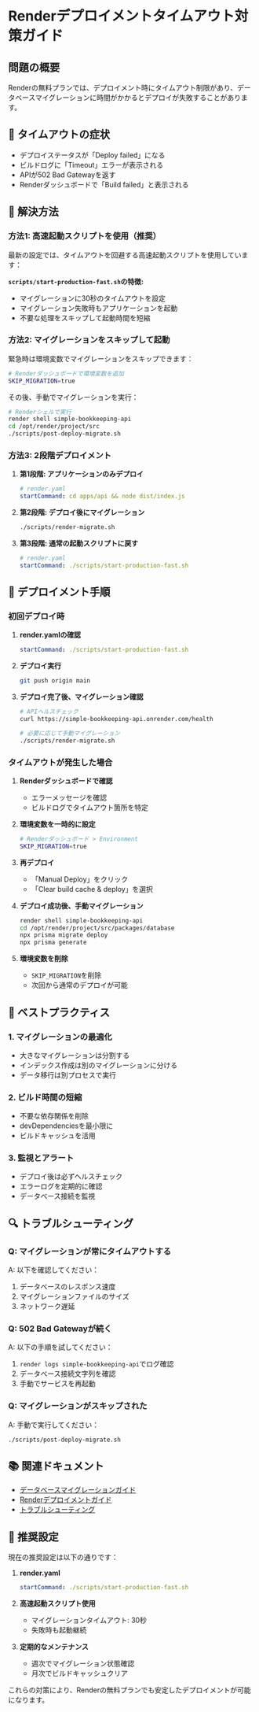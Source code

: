 # Renderデプロイメントタイムアウト対策ガイド

## 問題の概要

Renderの無料プランでは、デプロイメント時にタイムアウト制限があり、データベースマイグレーションに時間がかかるとデプロイが失敗することがあります。

## 🚨 タイムアウトの症状

- デプロイステータスが「Deploy failed」になる
- ビルドログに「Timeout」エラーが表示される
- APIが502 Bad Gatewayを返す
- Renderダッシュボードで「Build failed」と表示される

## 🔧 解決方法

### 方法1: 高速起動スクリプトを使用（推奨）

最新の設定では、タイムアウトを回避する高速起動スクリプトを使用しています：

**`scripts/start-production-fast.sh`の特徴:**

- マイグレーションに30秒のタイムアウトを設定
- マイグレーション失敗時もアプリケーションを起動
- 不要な処理をスキップして起動時間を短縮

### 方法2: マイグレーションをスキップして起動

緊急時は環境変数でマイグレーションをスキップできます：

```bash
# Renderダッシュボードで環境変数を追加
SKIP_MIGRATION=true
```

その後、手動でマイグレーションを実行：

```bash
# Renderシェルで実行
render shell simple-bookkeeping-api
cd /opt/render/project/src
./scripts/post-deploy-migrate.sh
```

### 方法3: 2段階デプロイメント

1. **第1段階: アプリケーションのみデプロイ**

   ```yaml
   # render.yaml
   startCommand: cd apps/api && node dist/index.js
   ```

2. **第2段階: デプロイ後にマイグレーション**

   ```bash
   ./scripts/render-migrate.sh
   ```

3. **第3段階: 通常の起動スクリプトに戻す**
   ```yaml
   # render.yaml
   startCommand: ./scripts/start-production-fast.sh
   ```

## 📝 デプロイメント手順

### 初回デプロイ時

1. **render.yamlの確認**

   ```yaml
   startCommand: ./scripts/start-production-fast.sh
   ```

2. **デプロイ実行**

   ```bash
   git push origin main
   ```

3. **デプロイ完了後、マイグレーション確認**

   ```bash
   # APIヘルスチェック
   curl https://simple-bookkeeping-api.onrender.com/health

   # 必要に応じて手動マイグレーション
   ./scripts/render-migrate.sh
   ```

### タイムアウトが発生した場合

1. **Renderダッシュボードで確認**
   - エラーメッセージを確認
   - ビルドログでタイムアウト箇所を特定

2. **環境変数を一時的に設定**

   ```bash
   # Renderダッシュボード > Environment
   SKIP_MIGRATION=true
   ```

3. **再デプロイ**
   - 「Manual Deploy」をクリック
   - 「Clear build cache & deploy」を選択

4. **デプロイ成功後、手動マイグレーション**

   ```bash
   render shell simple-bookkeeping-api
   cd /opt/render/project/src/packages/database
   npx prisma migrate deploy
   npx prisma generate
   ```

5. **環境変数を削除**
   - `SKIP_MIGRATION`を削除
   - 次回から通常のデプロイが可能

## 🎯 ベストプラクティス

### 1. マイグレーションの最適化

- 大きなマイグレーションは分割する
- インデックス作成は別のマイグレーションに分ける
- データ移行は別プロセスで実行

### 2. ビルド時間の短縮

- 不要な依存関係を削除
- devDependenciesを最小限に
- ビルドキャッシュを活用

### 3. 監視とアラート

- デプロイ後は必ずヘルスチェック
- エラーログを定期的に確認
- データベース接続を監視

## 🔍 トラブルシューティング

### Q: マイグレーションが常にタイムアウトする

A: 以下を確認してください：

1. データベースのレスポンス速度
2. マイグレーションファイルのサイズ
3. ネットワーク遅延

### Q: 502 Bad Gatewayが続く

A: 以下の手順を試してください：

1. `render logs simple-bookkeeping-api`でログ確認
2. データベース接続文字列を確認
3. 手動でサービスを再起動

### Q: マイグレーションがスキップされた

A: 手動で実行してください：

```bash
./scripts/post-deploy-migrate.sh
```

## 📚 関連ドキュメント

- [データベースマイグレーションガイド](./database-migration.md)
- [Renderデプロイメントガイド](./README.md)
- [トラブルシューティング](./troubleshooting.md)

## 🚀 推奨設定

現在の推奨設定は以下の通りです：

1. **render.yaml**

   ```yaml
   startCommand: ./scripts/start-production-fast.sh
   ```

2. **高速起動スクリプト使用**
   - マイグレーションタイムアウト: 30秒
   - 失敗時も起動継続

3. **定期的なメンテナンス**
   - 週次でマイグレーション状態確認
   - 月次でビルドキャッシュクリア

これらの対策により、Renderの無料プランでも安定したデプロイメントが可能になります。
